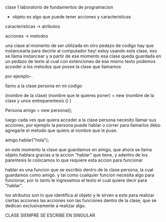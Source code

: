 clase 1 laboratorio de fundamentos de programacion

* objeto es algo que puede tener acciones y caracteristicas

caracteristicas -> atributos

acciones -> metodos

una clase al momento de ser utilizada en otro pedazo de codigo hay que instancearla para decirle al computador
hey! estoy usando esta clase, eso se llama instancear y a partir de ese momento esa clase queda guardada en un pedazo de texto
al cual con extenciones de ese mismo texto podemos acceder a los metodos que posee la clase que llamamos

por ejemplo-.

llamo a la clase persona en mi codigo

(nombre de la clase) (nombre que le quieres poner) = new (nombre de la clase y unos entreparentesis () )

Persona  amigo = new persona();

luego cada ves que quiera acceder a la clase persona necesito llamar sus acciones, por ejemplo la persona puede hablar o correr
para llamarlos debo agregarle el metodo que quiero al nombre que le puse.

amigo.hablar("hola");

en este momento la clase que guardamos en amigo, que ahora se llama objeto hablara gracias a la accion "hablar" que tiene,
y adentro de los parentesis le colocamos lo que requiere esta accion para funcionar

hablar es una funcion que se escribio dentro de la clase persona, la cual guardamos como amigo. y tal como cualquier funcion
necesita algo para funcionar, por lo tanto le ingresamos el texto el cual quiere decir para "hablar".


los atributos son lo que identifica al objeto y le sirven a este para realizar ciertas acciones
las acciones son las funciones dentro de la clase, que se dedican exclusivamente a realizar algo.	

CLASE SIEMPRE SE ESCRIBE EN SINGULAR


